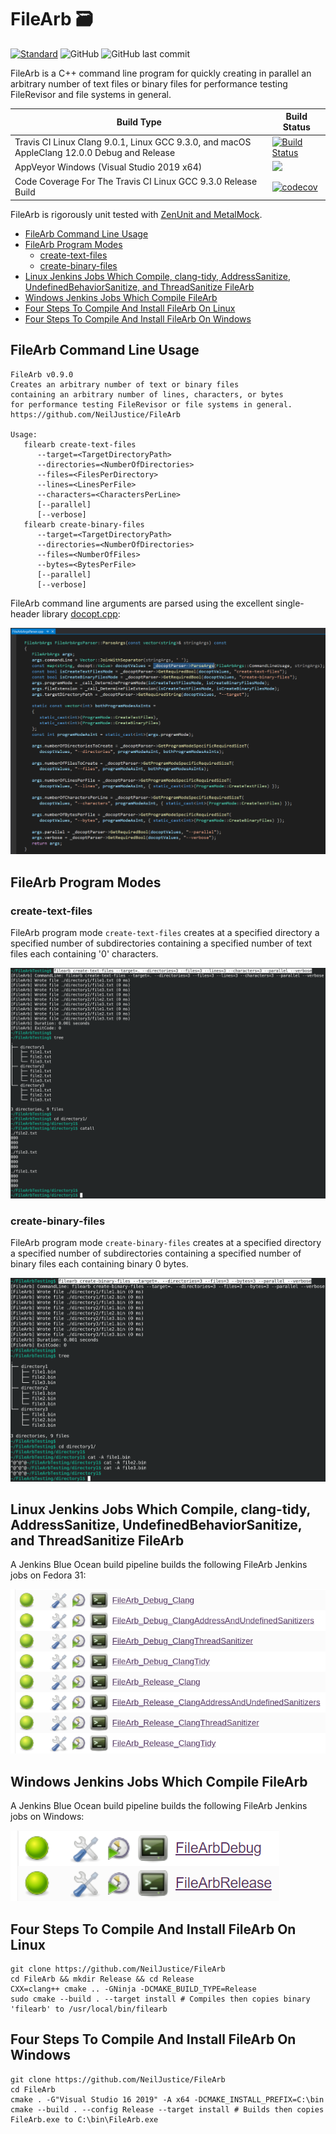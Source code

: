# FileArb 🗃️

[![Standard](https://img.shields.io/badge/c%2B%2B-20-blue.svg)](https://en.wikipedia.org/wiki/C%2B%2B20) ![GitHub](https://img.shields.io/github/license/NeilJustice/FileArb) ![GitHub last commit](https://img.shields.io/github/last-commit/NeilJustice/FileArb)

FileArb is a C++ command line program for quickly creating in parallel an arbitrary number of text files or binary files for performance testing FileRevisor and file systems in general.

|Build Type|Build Status|
|----------|------------|
|Travis CI Linux Clang 9.0.1, Linux GCC 9.3.0, and macOS AppleClang 12.0.0 Debug and Release|[![Build Status](https://travis-ci.com/NeilJustice/FileArb.svg?branch=main)](https://travis-ci.com/NeilJustice/FileArb)|
|AppVeyor Windows (Visual Studio 2019 x64)|<a href="https://ci.appveyor.com/project/NeilJustice/FileArb"><img src="https://ci.appveyor.com/api/projects/status/ky25lmolb009xq0s?svg=true"/></a>|
|Code Coverage For The Travis CI Linux GCC 9.3.0 Release Build|[![codecov](https://codecov.io/gh/NeilJustice/FileArb/branch/main/graph/badge.svg)](https://codecov.io/gh/NeilJustice/FileArb)|

FileArb is rigorously unit tested with <a href="https://github.com/NeilJustice/ZenUnitAndMetalMock">ZenUnit and MetalMock</a>.

* [FileArb Command Line Usage](#filearb-command-line-usage)
* [FileArb Program Modes](#filearb-program-modes)
   * [create-text-files](#create-text-files)
   * [create-binary-files](#create-binary-files)
* [Linux Jenkins Jobs Which Compile, clang-tidy, AddressSanitize, UndefinedBehaviorSanitize, and ThreadSanitize FileArb](#linux-jenkins-jobs-which-compile-clang-tidy-addresssanitize-undefinedbehaviorsanitize-and-threadsanitize-filearb)
* [Windows Jenkins Jobs Which Compile FileArb](#windows-jenkins-jobs-which-compile-filearb)
* [Four Steps To Compile And Install FileArb On Linux](#four-steps-to-compile-and-install-filearb-on-linux)
* [Four Steps To Compile And Install FileArb On Windows](#four-steps-to-compile-and-install-filearb-on-windows)

## FileArb Command Line Usage

```
FileArb v0.9.0
Creates an arbitrary number of text or binary files
containing an arbitrary number of lines, characters, or bytes
for performance testing FileRevisor or file systems in general.
https://github.com/NeilJustice/FileArb

Usage:
   filearb create-text-files
      --target=<TargetDirectoryPath>
      --directories=<NumberOfDirectories>
      --files=<FilesPerDirectory>
      --lines=<LinesPerFile>
      --characters=<CharactersPerLine>
      [--parallel]
      [--verbose]
   filearb create-binary-files
      --target=<TargetDirectoryPath>
      --directories=<NumberOfDirectories>
      --files=<NumberOfFiles>
      --bytes=<BytesPerFile>
      [--parallel]
      [--verbose]
```

FileArb command line arguments are parsed using the excellent single-header library [docopt.cpp](https://github.com/docopt/docopt.cpp):

![FileArb arguments parsing](Screenshots/DocoptArgumentsParsing.png)

## FileArb Program Modes

### create-text-files

FileArb program mode `create-text-files` creates at a specified directory a specified number of subdirectories containing a specified number of text files each containing '0' characters.

![create-text-files](Screenshots/create-text-files.png)

### create-binary-files

FileArb program mode `create-binary-files` creates at a specified directory a specified number of subdirectories containing a specified number of binary files each containing binary 0 bytes.

![create-binary-files](Screenshots/create-binary-files.png)

## Linux Jenkins Jobs Which Compile, clang-tidy, AddressSanitize, UndefinedBehaviorSanitize, and ThreadSanitize FileArb

A Jenkins Blue Ocean build pipeline builds the following FileArb Jenkins jobs on Fedora 31:

![Linux Jenkins Jobs Which Compile, clang-tidy, AddressSanitize, UndefinedBehaviorSanitize, and ThreadSanitize FileArb](Screenshots/LinuxJenkinsJobsForFileArb.png)

## Windows Jenkins Jobs Which Compile FileArb

A Jenkins Blue Ocean build pipeline builds the following FileArb Jenkins jobs on Windows:

![Windows Jenkins Jobs Which Compile FileArb](Screenshots/WindowsJenkinsJobsForFileArb.png)

## Four Steps To Compile And Install FileArb On Linux

```
git clone https://github.com/NeilJustice/FileArb
cd FileArb && mkdir Release && cd Release
CXX=clang++ cmake .. -GNinja -DCMAKE_BUILD_TYPE=Release
sudo cmake --build . --target install # Compiles then copies binary 'filearb' to /usr/local/bin/filearb
```

## Four Steps To Compile And Install FileArb On Windows

```
git clone https://github.com/NeilJustice/FileArb
cd FileArb
cmake . -G"Visual Studio 16 2019" -A x64 -DCMAKE_INSTALL_PREFIX=C:\bin
cmake --build . --config Release --target install # Builds then copies FileArb.exe to C:\bin\FileArb.exe
```
